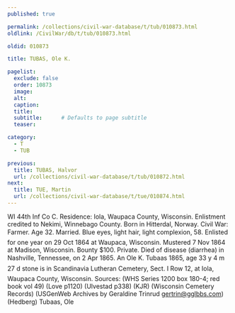 ```yaml
---
published: true

permalink: /collections/civil-war-database/t/tub/010873.html
oldlink: /CivilWar/db/t/tub/010873.html

oldid: 010873

title: TUBAS, Ole K.

pagelist:
  exclude: false
  order: 10873
  image: 
  alt:
  caption:
  title:
  subtitle:      # Defaults to page subtitle
  teaser:

category: 
  - T 
  - TUB

previous:
  title: TUBAS, Halvor
  url: /collections/civil-war-database/t/tub/010872.html  
next:
  title: TUE, Martin
  url: /collections/civil-war-database/t/tue/010874.html   
---
```

WI 44th Inf Co C. Residence: Iola, Waupaca County, Wisconsin. Enlistment credited to Nekimi, Winnebago County. Born in Hitterdal, Norway. Civil War: Farmer. Age 32. Married. Blue eyes, light hair, light complexion, 5&#146;8&#148;. Enlisted for one year on 29 Oct 1864 at Waupaca, Wisconsin. Mustered 7 Nov 1864 at Madison, Wisconsin. Bounty $100. Private. Died of disease (diarrhea) in Nashville, Tennessee, on 2 Apr 1865. An &#147;Ole K. Tubaas &#150;1865, age 33 y 4 m 27 d&#148; stone is in Scandinavia Lutheran Cemetery, Sect. I Row 12, at Iola, Waupaca County, Wisconsin. Sources: (WHS Series 1200 box 180-4; red book vol 49) (Love p1120) (Ulvestad p338) (KJR) (Wisconsin Cemetery Records) (USGenWeb Archives by Geraldine Trinrud [gertrin@gglbbs.com](mailto:gertrin@gglbbs.com)) (Hedberg) &#147;Tubaas, Ole&#148;